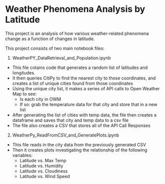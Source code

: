 # Weather Phenomena Analysis by Latitude

This project is an analysis of how various weather-related phenomena change as a function of changes in latitude. 

This project consists of two main notebook files:

1. WeatherPY_DataRetrieval_and_Population.ipynb
- This file cotains code that generates a random list of latitudes and longitudes.
- It then queries CitiPy to find the nearest city to those coordinates, and creates a list of unique cities found from those coordinates
- Using the unique city list, it makes a series of API calls to Open Weather Map to see:
  - Is each city in OWM
  - If so: grab the temperature data for that city and store that in a new list 
- After generating the list of cities with temp data, the file then creates a dataframe and saves that city and temp data to a csv file
- The file also creates a CSV that stores all of the API Call Responses 

2. WeatherPy_ReadFromCSV_and_GeneratePlots.ipynb
- This file reads in the city data from the previously generated CSV
- Then it creates plots investigating the relationship of the following variables:
  - Latitude vs. Max Temp
  - Latitude vs. Humidity 
  - Latitude vs. Cloudiness
  - Latitude vs. Wind Speed


